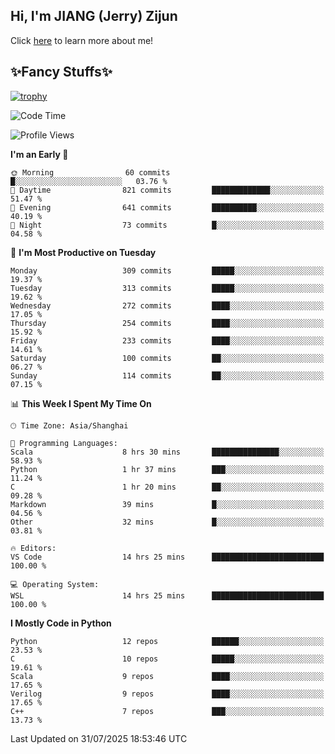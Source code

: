 ## Hi, I'm JIANG (Jerry) Zijun

Click [here](https://jzjerry.github.io/about/) to learn more about me!

## ✨Fancy Stuffs✨
[![trophy](https://github-profile-trophy.vercel.app/?username=jzjerry&theme=onedark)](https://github.com/ryo-ma/github-profile-trophy)
<!--START_SECTION:waka-->
![Code Time](http://img.shields.io/badge/Code%20Time-1%2C451%20hrs%2033%20mins-blue)

![Profile Views](http://img.shields.io/badge/Profile%20Views-0-blue)

**I'm an Early 🐤** 

```text
🌞 Morning                60 commits          █░░░░░░░░░░░░░░░░░░░░░░░░   03.76 % 
🌆 Daytime                821 commits         █████████████░░░░░░░░░░░░   51.47 % 
🌃 Evening                641 commits         ██████████░░░░░░░░░░░░░░░   40.19 % 
🌙 Night                  73 commits          █░░░░░░░░░░░░░░░░░░░░░░░░   04.58 % 
```
📅 **I'm Most Productive on Tuesday** 

```text
Monday                   309 commits         █████░░░░░░░░░░░░░░░░░░░░   19.37 % 
Tuesday                  313 commits         █████░░░░░░░░░░░░░░░░░░░░   19.62 % 
Wednesday                272 commits         ████░░░░░░░░░░░░░░░░░░░░░   17.05 % 
Thursday                 254 commits         ████░░░░░░░░░░░░░░░░░░░░░   15.92 % 
Friday                   233 commits         ████░░░░░░░░░░░░░░░░░░░░░   14.61 % 
Saturday                 100 commits         ██░░░░░░░░░░░░░░░░░░░░░░░   06.27 % 
Sunday                   114 commits         ██░░░░░░░░░░░░░░░░░░░░░░░   07.15 % 
```


📊 **This Week I Spent My Time On** 

```text
🕑︎ Time Zone: Asia/Shanghai

💬 Programming Languages: 
Scala                    8 hrs 30 mins       ███████████████░░░░░░░░░░   58.93 % 
Python                   1 hr 37 mins        ███░░░░░░░░░░░░░░░░░░░░░░   11.24 % 
C                        1 hr 20 mins        ██░░░░░░░░░░░░░░░░░░░░░░░   09.28 % 
Markdown                 39 mins             █░░░░░░░░░░░░░░░░░░░░░░░░   04.56 % 
Other                    32 mins             █░░░░░░░░░░░░░░░░░░░░░░░░   03.81 % 

🔥 Editors: 
VS Code                  14 hrs 25 mins      █████████████████████████   100.00 % 

💻 Operating System: 
WSL                      14 hrs 25 mins      █████████████████████████   100.00 % 
```

**I Mostly Code in Python** 

```text
Python                   12 repos            ██████░░░░░░░░░░░░░░░░░░░   23.53 % 
C                        10 repos            █████░░░░░░░░░░░░░░░░░░░░   19.61 % 
Scala                    9 repos             ████░░░░░░░░░░░░░░░░░░░░░   17.65 % 
Verilog                  9 repos             ████░░░░░░░░░░░░░░░░░░░░░   17.65 % 
C++                      7 repos             ███░░░░░░░░░░░░░░░░░░░░░░   13.73 % 
```




 Last Updated on 31/07/2025 18:53:46 UTC
<!--END_SECTION:waka-->
